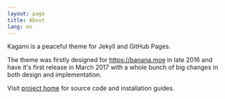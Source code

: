 ```yaml
---
layout: page
title: About
lang: en
---
```


Kagami is a peaceful theme for Jekyll and GitHub Pages.

The theme was firstly designed for <https://banana.moe> in late 2016 and have it's first release in March 2017 with a whole bunch of big changes in both design and implementation.

Visit [project home](https://github.com/kamikat/jekyll-theme-kagami) for source code and installation guides.
